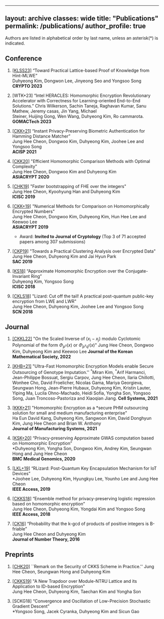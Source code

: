 
---
layout: archive
classes: wide
title: "Publications"
permalink: /publications/
author_profile: true
---
Authors are listed in alphabetical order by last name, unless an asterisk(\*) is indicated.


## Conference

1. [[KLSS23]](https://eprint.iacr.org/2023/623.pdf) “Toward Practical Lattice-based Proof of Knowledge from Hint-MLWE”  
Duhyeong Kim, Dongwon Lee, Jinyeong Seo and Yongsoo Song
**CRYPTO 2023**

1. [WTK+23] “Intel  HERACLES: Homomorphic Encryption Revolutionary Accelerator with Correctness for Learning-oriented End-to-End Solutions.” 
Chris Wilkerson, Sachin Taneja, Raghavan Kumar, Sanu Mathew, Jeremy casas, Jin Yang, Michael  
Steiner, Huijing Gong, Wen Wang,  Duhyeong Kim, Ro cammarota.
**GOMACTech 2023**

1. [[CKK+21]](https://eprint.iacr.org/2018/1214.pdf) “Instant Privacy-Preserving Biometric Authentication for Hamming Distance Matcher”  
Jung Hee Cheon, Dongwoo Kim, Duhyeong Kim, Joohee Lee and Yongsoo Song  
**ACISP 2021**

1. [[CKK20]](https://eprint.iacr.org/2019/1234.pdf) "Efficient Homomorphic Comparison Methods with Optimal Complexity"  
Jung Hee Cheon, Dongwoo Kim and Duhyeong Kim  
**ASIACRYPT 2020**

1. [[CHK19]](https://link.springer.com/chapter/10.1007%2F978-3-030-40921-0_15) "Faster  bootstrapping  of  FHE  over  the integers"  
Jung Hee Cheon, Kyoohyung Han and Duhyeong Kim  
**ICISC 2019**

1. [[CKK+19]](https://link.springer.com/chapter/10.1007/978-3-030-34621-8_15) "Numerical Methods for Comparison on Homomorphically Encrypted Numbers"  
Jung Hee Cheon, Dongwoo Kim, Duhyeong Kim, Hun Hee Lee and Keewoo Lee  
**ASIACRYPT 2019**
	* Award: **Invited to Journal of Cryptology** (Top 3 of 71 accepted papers among 307 submissions)

1. [[CKP19]](https://link.springer.com/chapter/10.1007/978-3-030-38471-5_10) "Towards a Practical Clustering Analysis over Encrypted Data"  
Jung Hee Cheon, Duhyeong Kim and Jai Hyun Park  
**SAC 2019**

1. [[KS18]](https://link.springer.com/chapter/10.1007/978-3-030-12146-4_6) “Approximate Homomorphic Encryption over the Conjugate-Invariant  Ring”  
Duhyeong Kim, Yongsoo Song  
**ICISC 2018**

1. [[CKLS18]](https://link.springer.com/chapter/10.1007/978-3-319-98113-0_9) "Lizard: Cut off the tail! A practical post-quantum public-key encryption from LWE and LWR"  
Jung Hee Cheon, Duhyeong Kim, Joohee Lee and Yongsoo Song  
**SCN 2018**


## Journal

1.  [[CKKL22]](https://koreascience.kr/article/JAKO202213341887567.pdf) "On the Scaled Inverse of $(x_i - x_j)$ modulo Cyclotomic Polynomial of the form $\Phi_{p^s}(x)$ or $\Phi_{p^sq^t}(x)$"
Jung Hee Cheon, Dongwoo Kim, Duhyeong Kim and Keewoo Lee
**Journal of the Korean Mathematical Society, 2022**

3. [[KHB+21]](https://www.sciencedirect.com/science/article/pii/S240547122100288X) "Ultra-Fast Homomorphic Encryption Models enable Secure Outsourcing of Genotype Imputation.''
 $^*$Miran Kim, $^*$Arif Harmanci, Jean-Philippe Bossuat, Sergiu Carpov, Jung Hee Cheon, Ilaria Chillotti, Wonhee Cho, David Froelicher, Nicolas Gama, Mariya Georgieva, Seungwan Hong, Jean-Pierre Hubaux, Duhyeong Kim, Kristin Lauter, Yiping Ma, Lucila Ohno-Machado, Heidi Sofia, Yongha Son, Yongsoo Song, Juan Troncoso-Pastoriza and Xiaoqian Jiang.
**Cell Systems, 2021**

4. [[KKK+21]](https://www.sciencedirect.com/science/article/pii/S0278612521001254?dgcid=coauthor) "Homomorphic Encryption as a \*secure PHM outsourcing solution for small and medium manufacturing enterprise"  
Ha Eun David Kang, Duhyeong Kim, Sangwoon Kim, David Donghyun Kim, Jung Hee Cheon and Brian W. Anthony  
**Journal of Manufacturing Systems, 2021**

5. [[KSK+20]](https://bmcmedgenomics.biomedcentral.com/articles/10.1186/s12920-020-0722-1#citeas) “Privacy-preserving Approximate GWAS computation based on Homomorphic Encryption”  
\*Duhyeong Kim, Yongha Son, Dongwoo Kim, Andrey Kim, Seungwan Hong and Jung Hee Cheon  
**BMC Medical Genomics, 2020**

6. [[LKL+19]](https://ieeexplore.ieee.org/document/8555993) “RLizard:  Post-Quantum Key Encapsulation Mechanism for IoT Devices”  
\*Joohee Lee, Duhyeong Kim, Hyungkyu Lee, Younho Lee and Jung Hee Cheon  
**IEEE Access, 2019**

7. [[CKKS18]](https://ieeexplore.ieee.org/document/8444365) “Ensemble method for privacy-preserving logistic regression based on homomorphic encryption”  
Jung Hee Cheon, Duhyeong Kim, Yongdai Kim and Yongsoo Song  
**IEEE Access, 2018**

8. [[CK16]](https://www.sciencedirect.com/science/article/pii/S0022314X16300919)  “Probability that the k-gcd of products of positive integers is B-friable”  
Jung Hee Cheon and Duhyeong Kim  
**Journal of Number Theory, 2016**


## Preprints

<!---
1. [[KHB+20]](https://www.biorxiv.org/content/10.1101/2020.07.02.183459v2.full.pdf) "Ultra-Fast Homomorphic Encryption Models enable Secure Outsourcing of Genotype Imputation"
\*Miran Kim, \*Arif Harmanci, Jean-Philippe Bossuat, Sergiu Carpov, Jung Hee Cheon, Ilaria Chillotti, Wonhee Cho, David Froelicher, Nicolas Gama, Mariya Georgieva, Seungwan Hong, Jean-Pierre Hubaux, Duhyeong Kim, Kristin Lauter, Yiping Ma, Lucila Ohno-Machado, Heidi Sofia, Yongha Son, Yongsoo Song, Juan Troncoso-Pastoriza and Xiaoqian Jiang
--->

1. [[CHK20]](https://eprint.iacr.org/2020/1581.pdf) ``Remark on the Security of CKKS Scheme in Practice.''
Jung Hee Cheon, Seungwan Hong and Duhyeong Kim 

1. [[CKKS19]](https://eprint.iacr.org/2019/1468.pdf) "A New Trapdoor over Module-NTRU Lattice and its Application to ID-based Encryption"  
Jung Hee Cheon, Duhyeong Kim, Taechan Kim and Yongha Son

1. [SCKG18] “Convergence  and Oscillation of Low-Precision Stochastic Gradient Descent”  
\*Yongsoo Song, Jacek Cyranka, Duhyeong Kim and Sicun Gao




